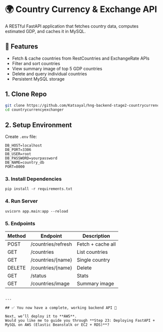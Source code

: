 # 🌍 Country Currency & Exchange API

A RESTful FastAPI application that fetches country data, computes estimated GDP, and caches it in MySQL.

## 🚀 Features
- Fetch & cache countries from RestCountries and ExchangeRate APIs
- Filter and sort countries
- View summary image of top 5 GDP countries
- Delete and query individual countries
- Persistent MySQL storage


## 1. Clone Repo
```bash
git clone https://github.com/Katsayal/hng-backend-stage2-countrycurrencyexchanger.git
cd countrycurrencyexchanger
````

## 2. Setup Environment

Create `.env` file:

```
DB_HOST=localhost
DB_PORT=3306
DB_USER=root
DB_PASSWORD=yourpassword
DB_NAME=country_db
PORT=8000
```

### 3. Install Dependencies

```
pip install -r requirements.txt
```

### 4. Run Server

```
uvicorn app.main:app --reload
```

### 5. Endpoints

| Method | Endpoint           | Description       |
| ------ | ------------------ | ----------------- |
| POST   | /countries/refresh | Fetch + cache all |
| GET    | /countries         | List countries    |
| GET    | /countries/{name}  | Single country    |
| DELETE | /countries/{name}  | Delete            |
| GET    | /status            | Stats             |
| GET    | /countries/image   | Summary image     |

```

---

## ✅ You now have a complete, working backend API 🎉

Next, we’ll deploy it to **AWS**.  
Would you like me to guide you through **Step 23: Deploying FastAPI + MySQL on AWS (Elastic Beanstalk or EC2 + RDS)**?
```
